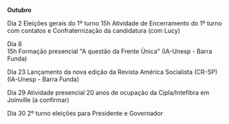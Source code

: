 **Outubro**

	
Dia 2	Eleições gerais do 1º turno
	15h Atividade de Encerramento do 1º turno com contatos e Confraternização da candidatura (com Lucy) 
	
	
	
Dia 8	
	15h Formação presencial "A questão da Frente Única" (IA-Unesp - Barra Funda)
	
		
	
Dia 23	Lançamento da nova edição da Revista América Socialista (CR-SP)  (IA-Unesp - Barra Funda)
	
	
	
Dia 29	Atividade presencial 20 anos de ocupação da Cipla/Intefibra em Joinville (a confirmar)
	
	
	
Dia 30	2º turno eleições para Presidente e Governador
	
	
	

